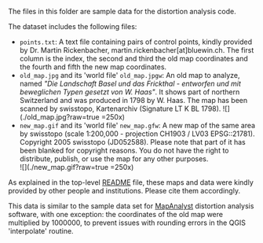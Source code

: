 The files in this folder are sample data for the distortion analysis code.

The dataset includes the following files:

- `points.txt`: A text file containing pairs of control points, kindly provided by Dr. Martin Rickenbacher, martin.rickenbacher[at]bluewin.ch. The first column is the index, the second and third the old map coordinates and the fourth and fifth the new map coordinates.
- `old_map.jpg` and its 'world file' `old_map.jpgw`: An old map to analyze, named *"Die Landschaft Basel und das Frickthal - entworfen und mit beweglichen Typen gesetzt von W. Haas"*. It shows part of northern Switzerland and was produced in 1798 by W. Haas. The map has been scanned by swisstopo, Kartenarchiv (Signature LT K BL 1798).
![](./old_map.jpg?raw=true =250x)
- `new_map.gif` and its 'world file' `new_map.gfw`: A new map of the same area by swisstopo (scale 1:200,000 - projection CH1903 / LV03 EPSG::21781). Copyright 2005 swisstopo (JD052588).  Please note that part of it has been blanked for copyright reasons. You do not have the right to distribute, publish, or use the map for any other purposes.  
![](./new_map.gif?raw=true =250x)

As explained in the top-level [README](../README.md) file, these maps and data were kindly provided by other people and institutions. Please cite them accordingly.

This data is similar to the sample data set for [MapAnalyst](<http://mapanalyst.org/>) distortion analysis software, with one exception:
the coordinates of the old map were multiplied by 1000000, to prevent issues with rounding errors in the QGIS 'interpolate' routine.

 
